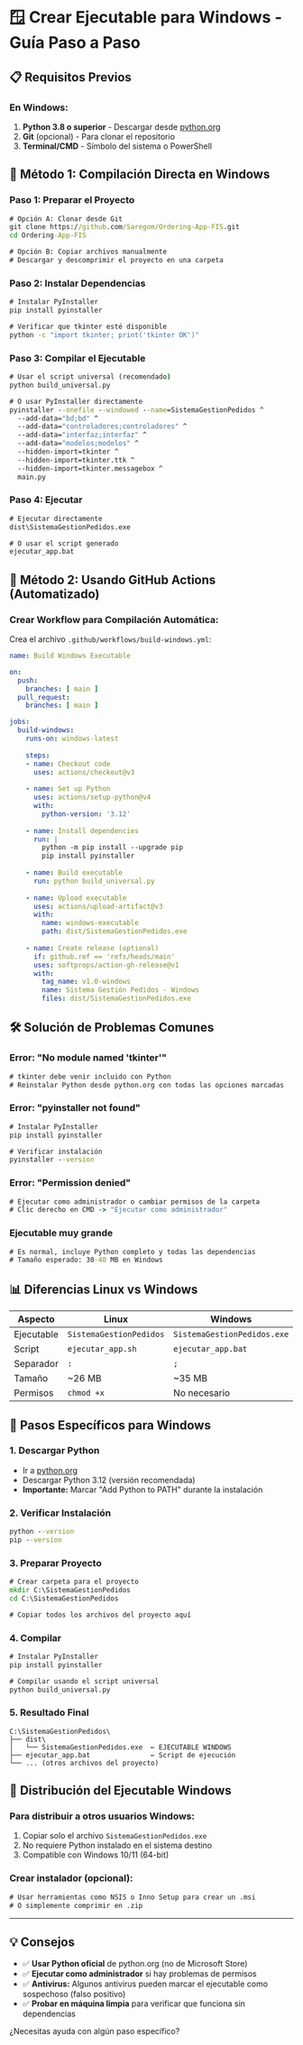 # 🪟 Crear Ejecutable para Windows - Guía Paso a Paso

## 📋 Requisitos Previos

### En Windows:
1. **Python 3.8 o superior** - Descargar desde [python.org](https://www.python.org/downloads/)
2. **Git** (opcional) - Para clonar el repositorio
3. **Terminal/CMD** - Símbolo del sistema o PowerShell

## 🚀 Método 1: Compilación Directa en Windows

### Paso 1: Preparar el Proyecto
```cmd
# Opción A: Clonar desde Git
git clone https://github.com/Saregom/Ordering-App-FIS.git
cd Ordering-App-FIS

# Opción B: Copiar archivos manualmente
# Descargar y descomprimir el proyecto en una carpeta
```

### Paso 2: Instalar Dependencias
```cmd
# Instalar PyInstaller
pip install pyinstaller

# Verificar que tkinter esté disponible
python -c "import tkinter; print('tkinter OK')"
```

### Paso 3: Compilar el Ejecutable
```cmd
# Usar el script universal (recomendado)
python build_universal.py

# O usar PyInstaller directamente
pyinstaller --onefile --windowed --name=SistemaGestionPedidos ^
  --add-data="bd;bd" ^
  --add-data="controladores;controladores" ^
  --add-data="interfaz;interfaz" ^
  --add-data="modelos;modelos" ^
  --hidden-import=tkinter ^
  --hidden-import=tkinter.ttk ^
  --hidden-import=tkinter.messagebox ^
  main.py
```

### Paso 4: Ejecutar
```cmd
# Ejecutar directamente
dist\SistemaGestionPedidos.exe

# O usar el script generado
ejecutar_app.bat
```

## 🔄 Método 2: Usando GitHub Actions (Automatizado)

### Crear Workflow para Compilación Automática:

Crea el archivo `.github/workflows/build-windows.yml`:

```yaml
name: Build Windows Executable

on:
  push:
    branches: [ main ]
  pull_request:
    branches: [ main ]

jobs:
  build-windows:
    runs-on: windows-latest
    
    steps:
    - name: Checkout code
      uses: actions/checkout@v3
    
    - name: Set up Python
      uses: actions/setup-python@v4
      with:
        python-version: '3.12'
    
    - name: Install dependencies
      run: |
        python -m pip install --upgrade pip
        pip install pyinstaller
    
    - name: Build executable
      run: python build_universal.py
    
    - name: Upload executable
      uses: actions/upload-artifact@v3
      with:
        name: windows-executable
        path: dist/SistemaGestionPedidos.exe
    
    - name: Create release (optional)
      if: github.ref == 'refs/heads/main'
      uses: softprops/action-gh-release@v1
      with:
        tag_name: v1.0-windows
        name: Sistema Gestión Pedidos - Windows
        files: dist/SistemaGestionPedidos.exe
```

## 🛠️ Solución de Problemas Comunes

### Error: "No module named 'tkinter'"
```cmd
# tkinter debe venir incluido con Python
# Reinstalar Python desde python.org con todas las opciones marcadas
```

### Error: "pyinstaller not found"
```cmd
# Instalar PyInstaller
pip install pyinstaller

# Verificar instalación
pyinstaller --version
```

### Error: "Permission denied"
```cmd
# Ejecutar como administrador o cambiar permisos de la carpeta
# Clic derecho en CMD -> "Ejecutar como administrador"
```

### Ejecutable muy grande
```cmd
# Es normal, incluye Python completo y todas las dependencias
# Tamaño esperado: 30-40 MB en Windows
```

## 📊 Diferencias Linux vs Windows

| Aspecto | Linux | Windows |
|---------|-------|---------|
| Ejecutable | `SistemaGestionPedidos` | `SistemaGestionPedidos.exe` |
| Script | `ejecutar_app.sh` | `ejecutar_app.bat` |
| Separador | `:` | `;` |
| Tamaño | ~26 MB | ~35 MB |
| Permisos | `chmod +x` | No necesario |

## 🎯 Pasos Específicos para Windows

### 1. Descargar Python
- Ir a [python.org](https://www.python.org/downloads/)
- Descargar Python 3.12 (versión recomendada)
- **Importante:** Marcar "Add Python to PATH" durante la instalación

### 2. Verificar Instalación
```cmd
python --version
pip --version
```

### 3. Preparar Proyecto
```cmd
# Crear carpeta para el proyecto
mkdir C:\SistemaGestionPedidos
cd C:\SistemaGestionPedidos

# Copiar todos los archivos del proyecto aquí
```

### 4. Compilar
```cmd
# Instalar PyInstaller
pip install pyinstaller

# Compilar usando el script universal
python build_universal.py
```

### 5. Resultado Final
```
C:\SistemaGestionPedidos\
├── dist\
│   └── SistemaGestionPedidos.exe  ← EJECUTABLE WINDOWS
├── ejecutar_app.bat               ← Script de ejecución
└── ... (otros archivos del proyecto)
```

## 🚀 Distribución del Ejecutable Windows

### Para distribuir a otros usuarios Windows:
1. Copiar solo el archivo `SistemaGestionPedidos.exe`
2. No requiere Python instalado en el sistema destino
3. Compatible con Windows 10/11 (64-bit)

### Crear instalador (opcional):
```cmd
# Usar herramientas como NSIS o Inno Setup para crear un .msi
# O simplemente comprimir en .zip
```

---

## 💡 Consejos

- ✅ **Usar Python oficial** de python.org (no de Microsoft Store)
- ✅ **Ejecutar como administrador** si hay problemas de permisos
- ✅ **Antivirus:** Algunos antivirus pueden marcar el ejecutable como sospechoso (falso positivo)
- ✅ **Probar en máquina limpia** para verificar que funciona sin dependencias

¿Necesitas ayuda con algún paso específico?
